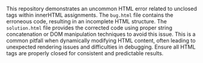 This repository demonstrates an uncommon HTML error related to unclosed tags within innerHTML assignments. The `bug.html` file contains the erroneous code, resulting in an incomplete HTML structure. The `solution.html` file provides the corrected code using proper string concatenation or DOM manipulation techniques to avoid this issue. This is a common pitfall when dynamically modifying HTML content, often leading to unexpected rendering issues and difficulties in debugging.  Ensure all HTML tags are properly closed for consistent and predictable results.